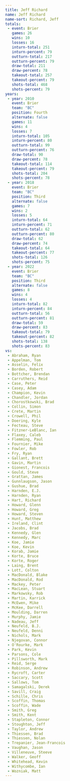 ```yaml
---
title: Jeff Richard
name: Jeff Richard
name-sort: Richard, Jeff
totals:
 - event: Brier
   games: 26
   wins: 10
   losses: 16
   inturn-total: 251
   inturn-percent: 79
   outturn-total: 217
   outturn-percent: 79
   draw-total: 211
   draw-percent: 78
   takeout-total: 257
   takeout-percent: 79
   shots-total: 468
   shots-percent: 79
years:
 - year: 2010
   event: Brier
   team: "BC"
   position: Fourth
   alternate: false
   games: 11
   wins: 4
   losses: 7
   inturn-total: 105
   inturn-percent: 80
   outturn-total: 99
   outturn-percent: 76
   draw-total: 90
   draw-percent: 78
   takeout-total: 114
   takeout-percent: 79
   shots-total: 204
   shots-percent: 78
 - year: 2018
   event: Brier
   team: "BC"
   position: Third
   alternate: false
   games: 7
   wins: 2
   losses: 5
   inturn-total: 64
   inturn-percent: 71
   outturn-total: 62
   outturn-percent: 80
   draw-total: 62
   draw-percent: 74
   takeout-total: 64
   takeout-percent: 77
   shots-total: 126
   shots-percent: 75
 - year: 2022
   event: Brier
   team: "BC"
   position: Third
   alternate: false
   games: 8
   wins: 4
   losses: 4
   inturn-total: 82
   inturn-percent: 84
   outturn-total: 56
   outturn-percent: 81
   draw-total: 59
   draw-percent: 83
   takeout-total: 79
   takeout-percent: 82
   shots-total: 138
   shots-percent: 83
vs:
 - Abraham, Ryan
 - Appelman, Tom
 - Asselin, Felix
 - Borden, Robert
 - Bottcher, Brendan
 - Carruthers, Reid
 - Case, Peter
 - Casey, Adam
 - Champion, Kevin
 - Chandler, Jordan
 - Chorostkowski, Brad
 - Collin, Simon
 - Crete, Martin
 - Crowell, Phil
 - Doering, Kyle
 - Fecteau, Steve
 - Fitzner-LeBlanc, Ian
 - Flaxey, Caleb
 - Flemming, Paul
 - Fournier, Mike
 - Fowler, Rob
 - Fry, Ryan
 - Gallant, Brett
 - Gavin, Martin
 - Gionest, Francois
 - Gould, Steve
 - Grattan, James
 - Gunnlaugson, Jason
 - Gushue, Brad
 - Harnden, E.J.
 - Harnden, Ryan
 - Hart, Richard
 - Howard, Glenn
 - Howard, Greg
 - Howard, Steven
 - Hunt, Matthew
 - Ireland, Clint
 - Jacobs, Brad
 - Kennedy, Glen
 - Kennedy, Marc
 - Koe, Jamie
 - Koe, Kevin
 - Korab, Jamie
 - Korte, Bruce
 - Korte, Roger
 - Laing, Brent
 - Lott, Colton
 - MacDonald, Blake
 - MacDonald, Rod
 - Mackey, Peter
 - MacLean, Stuart
 - Markowsky, Rob
 - Martin, Karrick
 - McEwen, Mike
 - McKee, Darrell
 - Moulding, Darren
 - Murphy, Jamie
 - Nadeau, Jeff
 - Neufeld, B.J.
 - Neufeld, Denni
 - Nichols, Mark
 - Njegovan, Connor
 - O'Rourke, Mark
 - Park, Kevin
 - Parsons, Cole
 - Pillsworth, Mark
 - Reid, Serge
 - Robinson, Andrew
 - Rycroft, Carter
 - Saccary, Scott
 - Sallows, Tom
 - Samagalski, Derek
 - Savill, Craig
 - Schille, Chris
 - Scoffin, Thomas
 - Scoffin, Wade
 - Smith, Greg
 - Smith, Kent
 - Stapleton, Connor
 - Stoughton, Jeff
 - Taylor, Andrew
 - Thiessen, Brad
 - Thiessen, Nolan
 - Trepanier, Jean-Francois
 - Vaughan, Jason
 - Villeneuve, Steeve
 - Walker, Geoff
 - Whitehead, Kevin
 - Withycombe, Ian
 - Wozniak, Matt
---
```

